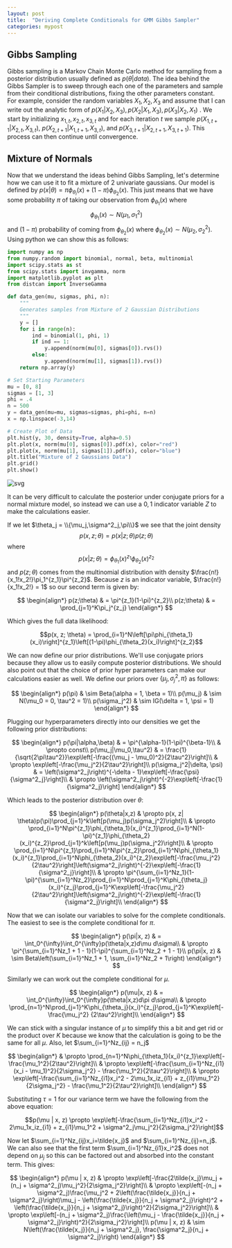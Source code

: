 ```yaml
---
layout: post
title:  "Deriving Complete Conditionals for GMM Gibbs Sampler"
categories: mypost
---
```


## Gibbs Sampling

Gibbs sampling is a Markov Chain Monte Carlo method for sampling from a posterior distribution usually defined 
as $p(\theta|data)$. The idea behind the Gibbs Sampler is to sweep through each one of the parameters and sample from their conditional distributions, fixing the other parameters constant. For example, consider the random variables $X_1, X_2, X_3$ and assume that I can write out the analytic form of $p(X_1|X_2,X_3), p(X_2|X_1,X_3), p(X_3|X_2,X_1)$ . We start by initializing $x_{1,t}, x_{2,t}, x_{3,t}$ and for each iteration $t$ we sample $p(X_{1,t+1}|X_{2,t},X_{3,t})$, $p(X_{2,t+1}|X_{1,t+1},X_{3,t})$, and $p(X_{3,t+1}|X_{2,t+1},X_{3,t+1})$. This process can then continue until convergence.

## Mixture of Normals

Now that we understand the ideas behind Gibbs Sampling, let's determine how we can use it to fit a mixture of 2 univariate gaussians. Our model is defined by $p(x|\theta) = \pi\phi_{\theta_i}(x) + (1-\pi)\phi_{\theta_2}(x)$. This just means that we have some probability $\pi$ of taking our observation from $\phi_{\theta_1}(x)$ where $$\phi_{\theta_1}(x) \sim N(\mu_1, \sigma^2_1)$$ and $(1-\pi)$ probability of coming 
from $\phi_{\theta_2}(x)$ where $\phi_{\theta_2}(x) \sim N(\mu_2, \sigma^2_2)$. Using python we can show this as follows:

```python
import numpy as np
from numpy.random import binomial, normal, beta, multinomial
import scipy.stats as st
from scipy.stats import invgamma, norm
import matplotlib.pyplot as plt
from distcan import InverseGamma

def data_gen(mu, sigmas, phi, n):
    """
    Generates samples from Mixture of 2 Gaussian Distributions
    """
    y = []
    for i in range(n):
        ind = binomial(1, phi, 1)
        if ind == 1:
            y.append(norm(mu[0], sigmas[0]).rvs())
        else:
            y.append(norm(mu[1], sigmas[1]).rvs())
    return np.array(y)

# Set Starting Parameters
mu = [0, 8]
sigmas = [1, 3]
phi = .4
n = 500
y = data_gen(mu=mu, sigmas=sigmas, phi=phi, n=n)
x = np.linspace(-3,14)

# Create Plot of Data 
plt.hist(y, 30, density=True, alpha=0.5)
plt.plot(x, norm(mu[0], sigmas[0]).pdf(x), color="red")
plt.plot(x, norm(mu[1], sigmas[1]).pdf(x), color="blue")
plt.title("Mixture of 2 Gaussians Data")
plt.grid()
plt.show()
```

![svg](/Mixed-Univariate-Gaussians/images/output_5_0.svg)

It can be very difficult to calculate the posterior under conjugate priors for a normal mixture model, so instead we can use a ${0,1}$ indicator variable $Z$ to make the calculations easier. 

If we let $\theta_j = \\{\mu_j,\sigma^2_j,\pi\\}$ we see that the joint 
density $$p(x, z; \theta) = p(x|z;\theta) p(z;\theta)$$
where $$p(x|z;\theta) = \phi_{\theta_1}(x)^{z_1}\phi_{\theta_2}(x)^{z_2}$$ and $p(z;\theta)$ comes from the multinomial distribution with density $\frac{n!}{x_1!x_2!}\pi_1^{z_1}\pi^{z_2}$. Because $z$ is an indicator variable, $\frac{n!}{x_1!x_2!} = 1$ so our second term is given by:

$$
\begin{align*}
p(z;\theta) & = \pi^{z_1}(1-\pi)^{z_2}\\
p(z;\theta) & = \prod_{j=1}^K\pi_j^{z_j}
\end{align*}
$$

Which gives the full data likelihood:

$$p(x, z; \theta) = \prod_{i=1}^N\left[\pi\phi_{\theta_1}(x_i)\right]^{z_1}\left[(1-\pi)\phi_{\theta_2}(x_i)\right]^{z_2}$$

We can now define our prior distributions. We'll use conjugate priors because they allow us to easily compute posterior distributions. We should also point out that the choice of prior hyper parameters can make our calculations easier as well. We define our priors over $\{\mu_j,\sigma^2_j,\pi\}$ as follows:

$$
\begin{align*}
p(\pi) & \sim Beta(\alpha = 1, \beta = 1)\\
p(\mu_j) & \sim N(\mu_0 = 0, \tau^2 = 1)\\
p(\sigma_j^2) & \sim IG(\delta = 1, \psi = 1)
\end{align*}
$$

Plugging our hyperparameters directly into our densities we get the following prior distributions:

$$
\begin{align*}
p(\pi|\alpha,\beta) & = \pi^{\alpha-1}(1-\pi)^{\beta-1}\\
& \propto const\\
p(\mu_j|\mu_0,\tau^2) & = \frac{1}{\sqrt{2\pi\tau^2}}\exp\left[-\frac{(\mu_j - \mu_0)^2}{2\tau^2}\right]\\
& \propto \exp\left[-\frac{\mu_j^2}{2\tau^2}\right]\\
p(\sigma_j^2|\delta, \psi) & = \left(\sigma^2_j\right)^{-\delta - 1}\exp\left[-\frac{\psi}{\sigma^2_j}\right]\\
& \propto \left(\sigma^2_j\right)^{-2}\exp\left[-\frac{1}{\sigma^2_j}\right]
\end{align*}
$$

Which leads to the posterior distribution over $\theta$:

$$
\begin{align*}
p(\theta|x,z) & \propto p(x, z| \theta)p(\pi)\prod_{j=1}^k\left[p(\mu_j)p(\sigma_j^2)\right]\\
& \propto \prod_{i=1}^N\pi^{z_1}\phi_{\theta_1}(x_i)^{z_1}\prod_{i=1}^N(1-\pi)^{z_1}\phi_{\theta_2}(x_i)^{z_2}\prod_{j=1}^k\left[p(\mu_j)p(\sigma_j^2)\right]\\
& \propto \prod_{i=1}^N\pi^{z_1}\prod_{i=1}^N\pi^{z_2}\prod_{i=1}^N\phi_{\theta_1}(x_i)^{z_1}\prod_{i=1}^N\phi_{\theta_2}(x_i)^{z_2}\exp\left[-\frac{\mu_j^2}{2\tau^2}\right]\left(\sigma^2_j\right)^{-2}\exp\left[-\frac{1}{\sigma^2_j}\right]\\
& \propto \pi^{\sum_{i=1}^Nz_1}(1-\pi)^{\sum_{i=1}^Nz_2}\prod_{i=1}^N\prod_{j=1}^K\phi_{\theta_j}(x_i)^{z_j}\prod_{j=1}^K\exp\left[-\frac{\mu_j^2}{2\tau^2}\right]\left(\sigma^2_j\right)^{-2}\exp\left[-\frac{1}{\sigma^2_j}\right]\\
\end{align*}
$$

Now that we can isolate our variables to solve for the complete conditionals. The easiest to see is the complete conditional for $\pi$.

$$
\begin{align*}
p(\pi|x, z) & = \int_0^{\infty}\int_0^{\infty}p(\theta|x,z)d\mu d\sigma\\
& \propto \pi^{\sum_{i=1}^Nz_1 + 1 - 1}(1-\pi)^{\sum_{i=1}^Nz_2 + 1 - 1}\\
p(\pi|x, z) & \sim Beta\left(\sum_{i=1}^Nz_1 + 1, \sum_{i=1}^Nz_2 + 1\right) 
\end{align*}
$$

Similarly we can work out the complete conditional for $\mu$.

$$
\begin{align*}
p(\mu|x, z) & = \int_0^{\infty}\int_0^{\infty}p(\theta|x,z)d\pi d\sigma\\
& \propto \prod_{n=1}^N\prod_{j=1}^K\phi_{\theta_j}(x_i)^{z_j}\prod_{j=1}^K\exp\left[-\frac{\mu_j^2}
{2\tau^2}\right]\\
\end{align*}
$$

We can stick with a singular instance of $\mu$ to simplify this a bit and get rid or the product over $K$ because we know that the calculation is going to be the same for all $\mu$. Also, let $\sum_{i=1}^Nz_{ij} = n_j$

$$
\begin{align*}
& \propto \prod_{n=1}^N\phi_{\theta_1}(x_i)^{z_1}\exp\left[-\frac{\mu_1^2}{2\tau^2}\right]\\
& \propto \exp\left[-\frac{\sum_{i=1}^Nz_{i1}(x_i - \mu_1)^2}{2\sigma_j^2} - \frac{\mu_1^2}{2\tau^2}\right]\\
& \propto \exp\left[-\frac{\sum_{i=1}^Nz_{i1}x_i^2 - 2\mu_1x_iz_{i1} + z_{i1}\mu_1^2}{2\sigma_j^2} - \frac{\mu_1^2}{2\tau^2}\right]\\
\end{align*}
$$

Substituting $\tau = 1$ for our variance term we have the following from the above equation:

$$p(\mu | x, z) \propto \exp\left[-\frac{\sum_{i=1}^Nz_{i1}x_i^2 - 2\mu_1x_iz_{i1} + z_{i1}\mu_1^2 + \sigma^2_j\mu_j^2}{2\sigma_j^2}\right]$$

Now let $\sum_{i=1}^Nz_{ij}x_i=\tilde{x_j}$ and $\sum_{i=1}^Nz_{ij}=n_j$. We can also see that the first 
term $\sum_{i=1}^Nz_{i1}x_i^2$ does not depend on $\mu_j$ so this can be factored out and absorbed into the constant term. This gives:

$$
\begin{align*}
p(\mu | x, z) & \propto \exp\left[-\frac{2\tilde{x_j}\mu_j + (n_j + \sigma^2_j)\mu_j^2}{2\sigma_j^2}\right]\\
& \propto \exp\left[-(n_j + \sigma^2_j)\frac{\mu_j^2 + 2\left(\frac{\tilde{x_j}}{n_j + \sigma^2_j}\right)\mu_j - \left(\frac{\tilde{x_j}}{n_j + \sigma^2_j}\right)^2 + \left(\frac{\tilde{x_j}}{n_j + \sigma^2_j}\right)^2}{2\sigma_j^2}\right]\\
& \propto \exp\left[-(n_j + \sigma^2_j)\frac{\left(\mu_j - \frac{\tilde{x_j}}{n_j + \sigma^2_j}\right)^2}{2\sigma_j^2}\right]\\
p(\mu | x, z) & \sim N\left(\frac{\tilde{x_j}}{n_j + \sigma^2_j}, \frac{\sigma^2_j}{n_j + \sigma^2_j}\right)
\end{align*}
$$